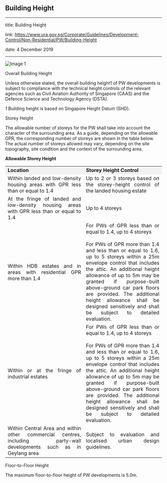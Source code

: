 ## Building Height
---
title: Building Height

link: https://www.ura.gov.sg/Corporate/Guidelines/Development-Control/Non-Residential/PW/Building-Height

date: 4 December 2019

---


![Image 1](https://www.ura.gov.sg/-/media/Corporate/Guidelines/Development-control/Others/PW01_Building_Height.jpg?h=100%25&w=100%25)



Overall Building Height

Unless otherwise stated, the overall building height1 of PW developments is subject to compliance with the technical height controls of the relevant agencies such as Civil Aviation Authority of Singapore (CAAS) and the Defence Science and Technology Agency (DSTA).

1 Building height is based on Singapore Height Datum (SHD).

Storey Height

The allowable number of storeys for the PW shall take into account the character of the surrounding area. As a guide, depending on the allowable GPR, the corresponding number of storeys are shown in the table below. The actual number of storeys allowed may vary, depending on the site topography, site condition and the context of the surrounding area.

**Allowable Storey Height**

<table><tbody><tr><td style="width: 50%; background-color: #f2f2f2;"><strong>Location</strong></td><td style="width: 50%; background-color: #f2f2f2;"><strong>Storey Height Control</strong></td></tr><tr><td style="text-align: justify;">Within landed and low-density housing areas with GPR less than or equal to 1.4</td><td style="text-align: justify;">Up to 2 or 3 storeys based on the storey-height control of the landed housing estate</td></tr><tr><td style="text-align: justify;">At the fringe of landed and low-density housing areas with GPR less than or equal to 1.4</td><td style="text-align: justify;">Up to 4 storeys</td></tr><tr><td style="text-align: justify;">Within HDB estates and in areas with residential GPR more than 1.4</td><td style="text-align: justify;">For PWs of GPR less than or equal to 1.4, up to 4 storeys<br><br>For PWs of GPR more than 1.4 and less than or equal to 1.6, up to 5 storeys within a 25m envelope control that includes the attic<span>. An additional height allowance of up to 5m may be granted if purpose-built above-ground car park floors are provided. The additional height allowance shall be designed sensitively and shall be subject to detailed evaluation.</span></td></tr><tr><td style="text-align: justify;">Within or at the fringe of industrial estates</td><td style="text-align: justify;">For PWs of GPR less than or equal to 1.4, up to 4 storeys<br><br>For PWs of GPR more than 1.4 and less than or equal to 1.6, up to 5 storeys within a 25m envelope control that includes the attic<span>. An additional height allowance of up to 5m may be granted if purpose-built above-ground car park floors are provided. The additional height allowance shall be designed sensitively and shall be subject to detailed evaluation.</span></td></tr><tr><td style="text-align: justify;">Within Central Area and within other commercial centres, including party-wall developments such as in Geylang area</td><td style="text-align: justify;">Subject to evaluation and localised urban design guidelines.</td></tr></tbody></table>

  

Floor-to-Floor Height

The maximum floor-to-floor height of PW developments is 5.0m.



